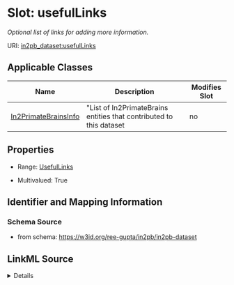 # Slot: usefulLinks


_Optional list of links for adding more information._



URI: [in2pb_dataset:usefulLinks](https://w3id.org/ree-gupta/in2pb/in2pb-datasetusefulLinks)



<!-- no inheritance hierarchy -->




## Applicable Classes

| Name | Description | Modifies Slot |
| --- | --- | --- |
[In2PrimateBrainsInfo](In2PrimateBrainsInfo.md) | "List of In2PrimateBrains entities that contributed to this dataset |  no  |







## Properties

* Range: [UsefulLinks](UsefulLinks.md)

* Multivalued: True





## Identifier and Mapping Information







### Schema Source


* from schema: https://w3id.org/ree-gupta/in2pb/in2pb-dataset




## LinkML Source

<details>
```yaml
name: usefulLinks
description: Optional list of links for adding more information.
from_schema: https://w3id.org/ree-gupta/in2pb/in2pb-dataset
rank: 1000
multivalued: true
alias: usefulLinks
domain_of:
- In2PrimateBrainsInfo
range: UsefulLinks

```
</details>